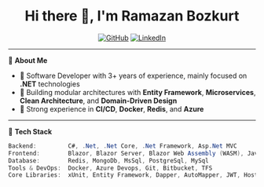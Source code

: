 <h1 align="center">Hi there 👋, I'm Ramazan Bozkurt</h1>

<p align="center">
  <a href="https://github.com/RamazanBozkurt"><img src="https://img.shields.io/github/followers/RamazanBozkurt?label=GitHub&style=social" alt="GitHub"></a>
  <a href="https://www.linkedin.com/in/ramazanbozkurt-20/" target="_blank"><img src="https://img.shields.io/badge/LinkedIn-blue?logo=linkedin&style=flat&logoColor=white" alt="LinkedIn"></a>
</p>

---

🎯 **About Me**

- 🧠 Software Developer with 3+ years of experience, mainly focused on **.NET** technologies  
- 🧱 Building modular architectures with **Entity Framework**, **Microservices**, **Clean Architecture**, and **Domain-Driven Design**
- 🚀 Strong experience in **CI/CD**, **Docker**, **Redis**, and **Azure**

---

🧰 **Tech Stack**

```csharp
Backend:         C#, .Net, .Net Core, .Net Framework, Asp.Net MVC
Frontend:        Blazor, Blazor Server, Blazor Web Assembly (WASM), JavaScript, HTML, CSS, Bootstrap
Database:        Redis, MongoDb, MsSql, PostgreSql, MySql
Tools & DevOps:  Docker, Azure Devops, Git, Bitbucket, TFS
Core Libraries:  xUnit, Entity Framework, Dapper, AutoMapper, JWT, HostedServices, IdentityServer, Fluent Validation
